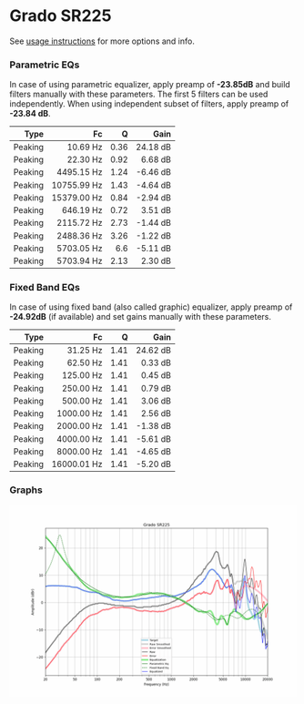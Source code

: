 # Grado SR225
See [usage instructions](https://github.com/jaakkopasanen/AutoEq#usage) for more options and info.

### Parametric EQs
In case of using parametric equalizer, apply preamp of **-23.85dB** and build filters manually
with these parameters. The first 5 filters can be used independently.
When using independent subset of filters, apply preamp of **-23.84 dB**.

| Type    | Fc          |    Q | Gain     |
|--------:|------------:|-----:|---------:|
| Peaking | 10.69 Hz    | 0.36 | 24.18 dB |
| Peaking | 22.30 Hz    | 0.92 | 6.68 dB  |
| Peaking | 4495.15 Hz  | 1.24 | -6.46 dB |
| Peaking | 10755.99 Hz | 1.43 | -4.64 dB |
| Peaking | 15379.00 Hz | 0.84 | -2.94 dB |
| Peaking | 646.19 Hz   | 0.72 | 3.51 dB  |
| Peaking | 2115.72 Hz  | 2.73 | -1.44 dB |
| Peaking | 2488.36 Hz  | 3.26 | -1.22 dB |
| Peaking | 5703.05 Hz  | 6.6  | -5.11 dB |
| Peaking | 5703.94 Hz  | 2.13 | 2.30 dB  |

### Fixed Band EQs
In case of using fixed band (also called graphic) equalizer, apply preamp of **-24.92dB**
(if available) and set gains manually with these parameters.

| Type    | Fc          |    Q | Gain     |
|--------:|------------:|-----:|---------:|
| Peaking | 31.25 Hz    | 1.41 | 24.62 dB |
| Peaking | 62.50 Hz    | 1.41 | 0.33 dB  |
| Peaking | 125.00 Hz   | 1.41 | 0.45 dB  |
| Peaking | 250.00 Hz   | 1.41 | 0.79 dB  |
| Peaking | 500.00 Hz   | 1.41 | 3.06 dB  |
| Peaking | 1000.00 Hz  | 1.41 | 2.56 dB  |
| Peaking | 2000.00 Hz  | 1.41 | -1.38 dB |
| Peaking | 4000.00 Hz  | 1.41 | -5.61 dB |
| Peaking | 8000.00 Hz  | 1.41 | -4.65 dB |
| Peaking | 16000.01 Hz | 1.41 | -5.20 dB |

### Graphs
![](./Grado%20SR225.png)